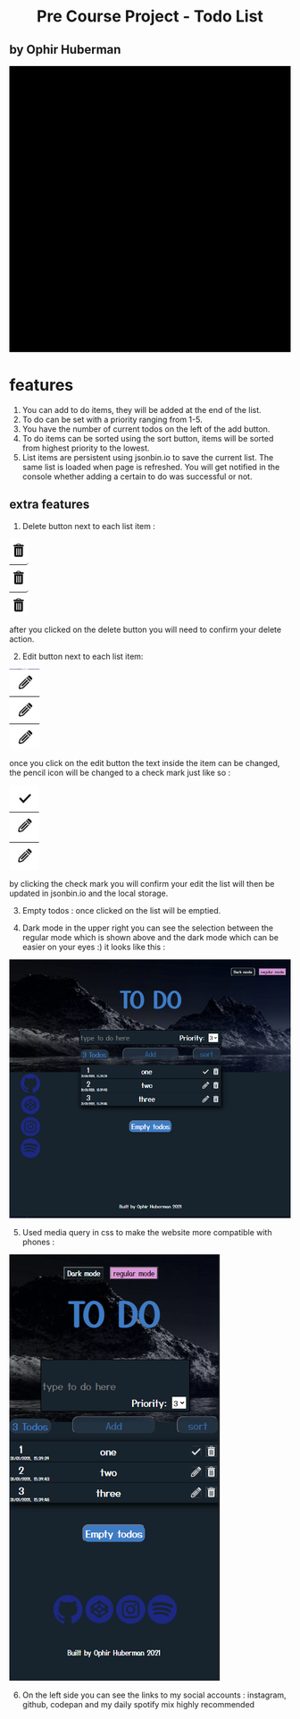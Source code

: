 <div align="center"><h1>Pre Course Project - Todo List</h1></div>

## by Ophir Huberman 

![my to do list](./src/images-and-videos/zoom-0.gif)

# features 

1. You can add to do items, they will be added at the end of the list.
2. To do can be set with a priority ranging from 1-5.
3. You have the number of current todos on the left of the add button.
4. To do items can be sorted using the sort button, items will be sorted from highest priority to the lowest.
5. List items are persistent using jsonbin.io to save the current list. The same list is loaded when page is refreshed. You will get notified in the console whether adding a certain to do was successful or not.

## extra features

1. Delete button next to each list item : 

![delete button](./src/images-and-videos/delete-button.PNG)

after you clicked on the delete button you will need to confirm your delete action.


2. Edit button next to each list item:

![edit button](./src/images-and-videos/edit-button.PNG)

once you click on the edit button the text inside the item can be changed, the pencil icon will be changed to a check mark just like so :

![check mark](./src/images-and-videos/done.PNG)

by clicking the check mark you will confirm your edit the list will then be updated in jsonbin.io and the local storage.

3. Empty todos : once clicked on the list will be emptied.

4. Dark mode in the upper right you can see the selection between the regular mode which is shown above and the dark mode which can be easier on your eyes :) it looks like this :

![dark mode](./src/images-and-videos/dark-theme.PNG)

5. Used media query in css to make the website more compatible with phones : 

![phone look](./src/images-and-videos/media-query.PNG)

6. On the left side you can see the links to my social accounts : instagram, github, codepan and my daily spotify mix highly recommended